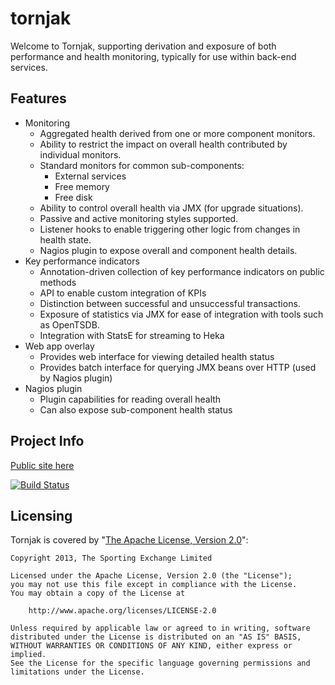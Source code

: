 tornjak
======

Welcome to Tornjak, supporting derivation and exposure of both performance and health monitoring, typically for use within back-end services.

Features
--------

* Monitoring
	* Aggregated health derived from one or more component monitors.
	* Ability to restrict the impact on overall health contributed by individual monitors.
	* Standard monitors for common sub-components:
		* External services
		* Free memory
		* Free disk
	* Ability to control overall health via JMX (for upgrade situations).
	* Passive and active monitoring styles supported.
	* Listener hooks to enable triggering other logic from changes in health state.
	* Nagios plugin to expose overall and component health details.
* Key performance indicators
	* Annotation-driven collection of key performance indicators on public methods
	* API to enable custom integration of KPIs
	* Distinction between successful and unsuccessful transactions.
	* Exposure of statistics via JMX for ease of integration with tools such as OpenTSDB.
	* Integration with StatsE for streaming to Heka
* Web app overlay
	* Provides web interface for viewing detailed health status
	* Provides batch interface for querying JMX beans over HTTP (used by Nagios plugin)
* Nagios plugin
	* Plugin capabilities for reading overall health
	* Can also expose sub-component health status

Project Info
------------

[Public site here](http://betfair.github.io/tornjak)
	
[![Build Status](https://travis-ci.org/betfair/tornjak.png?branch=master)](https://travis-ci.org/betfair/tornjak)

Licensing
---------

Tornjak is covered by "[The Apache License, Version 2.0](http://www.apache.org/licenses/LICENSE-2.0.html)":

    Copyright 2013, The Sporting Exchange Limited
    
    Licensed under the Apache License, Version 2.0 (the "License");
    you may not use this file except in compliance with the License.
    You may obtain a copy of the License at
    
        http://www.apache.org/licenses/LICENSE-2.0
    
    Unless required by applicable law or agreed to in writing, software
    distributed under the License is distributed on an "AS IS" BASIS,
    WITHOUT WARRANTIES OR CONDITIONS OF ANY KIND, either express or implied.
    See the License for the specific language governing permissions and
    limitations under the License.
